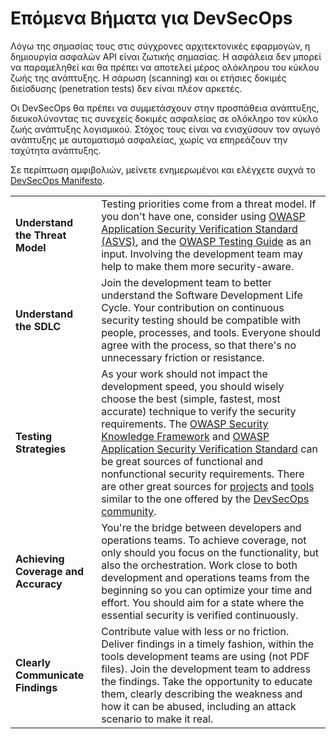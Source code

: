 Επόμενα Βήματα για DevSecOps
=========================

Λόγω της σημασίας τους στις σύγχρονες αρχιτεκτονικές εφαρμογών, η δημιουργία ασφαλών API είναι ζωτικής σημασίας. 
Η ασφάλεια δεν μπορεί να παραμεληθεί και θα πρέπει να αποτελεί μέρος ολόκληρου του κύκλου ζωής της ανάπτυξης. 
Η σάρωση (scanning) και οι ετήσιες δοκιμές διείσδυσης (penetration tests) δεν είναι πλέον αρκετές.

Οι DevSecOps θα πρέπει να συμμετάσχουν στην προσπάθεια ανάπτυξης, διευκολύνοντας τις συνεχείς δοκιμές ασφαλείας 
σε ολόκληρο τον κύκλο ζωής ανάπτυξης λογισμικού. Στόχος τους είναι να ενισχύσουν τον αγωγό ανάπτυξης με 
αυτοματισμό ασφαλείας, χωρίς να επηρεάζουν την ταχύτητα ανάπτυξης.

Σε περίπτωση αμφιβολιών, μείνετε ενημερωμένοι και ελέγχετε συχνά το [DevSecOps Manifesto][1].

| | |
|-|-|
| **Understand the Threat Model** | Testing priorities come from a threat model. If you don't have one, consider using [OWASP Application Security Verification Standard (ASVS)][2], and the [OWASP Testing Guide][3] as an input. Involving the development team may help to make them more security-aware. |
| **Understand the SDLC** | Join the development team to better understand the Software Development Life Cycle. Your contribution on continuous security testing should be compatible with people, processes, and tools. Everyone should agree with the process, so that there's no unnecessary friction or resistance. |
| **Testing Strategies** | As your work should not impact the development speed, you should wisely choose the best (simple, fastest, most accurate) technique to verify the security requirements. The [OWASP Security Knowledge Framework][4] and [OWASP Application Security Verification Standard][5] can be great sources of functional and nonfunctional security requirements. There are other great sources for [projects][6] and [tools][7] similar to the one offered by the [DevSecOps community][8]. |
| **Achieving Coverage and Accuracy** | You're the bridge between developers and operations teams. To achieve coverage, not only should you focus on the functionality, but also the orchestration. Work close to both development and operations teams from the beginning so you can optimize your time and effort. You should aim for a state where the essential security is verified continuously. |
| **Clearly Communicate Findings** | Contribute value with less or no friction. Deliver findings in a timely fashion, within the tools development teams are using (not PDF files). Join the development team to address the findings. Take the opportunity to educate them, clearly describing the weakness and how it can be abused, including an attack scenario to make it real. |

[1]: https://www.devsecops.org/
[2]: https://www.owasp.org/index.php/Category:OWASP_Application_Security_Verification_Standard_Project
[3]: https://www.owasp.org/index.php/OWASP_Testing_Project
[4]: https://www.owasp.org/index.php/OWASP_Security_Knowledge_Framework
[5]: https://www.owasp.org/index.php/Category:OWASP_Application_Security_Verification_Standard_Project
[6]: http://devsecops.github.io/
[7]: https://github.com/devsecops/awesome-devsecops
[8]: http://devsecops.org
